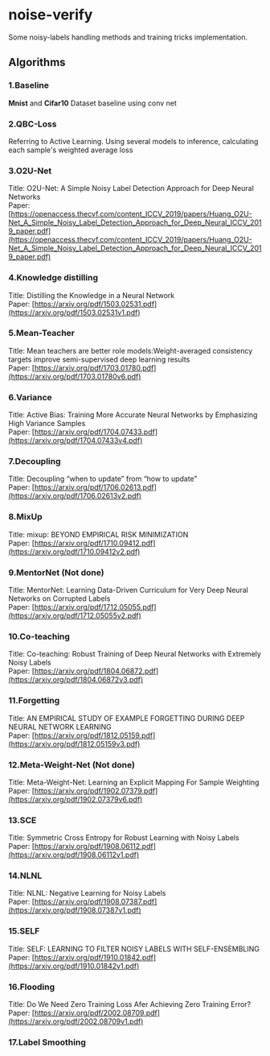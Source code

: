 # noise-verify

Some noisy-labels handling methods and training tricks implementation.

## Algorithms

### 1.Baseline

**Mnist** and **Cifar10** Dataset baseline using conv net

### 2.QBC-Loss

Referring to Active Learning. Using several models to inference, calculating each sample's weighted average loss

### 3.O2U-Net

Title: O2U-Net: A Simple Noisy Label Detection Approach for Deep Neural Networks  
Paper: [https://openaccess.thecvf.com/content_ICCV_2019/papers/Huang_O2U-Net_A_Simple_Noisy_Label_Detection_Approach_for_Deep_Neural_ICCV_2019_paper.pdf](https://openaccess.thecvf.com/content_ICCV_2019/papers/Huang_O2U-Net_A_Simple_Noisy_Label_Detection_Approach_for_Deep_Neural_ICCV_2019_paper.pdf)

### 4.Knowledge distilling

Title: Distilling the Knowledge in a Neural Network  
Paper: [https://arxiv.org/pdf/1503.02531.pdf](https://arxiv.org/pdf/1503.02531v1.pdf)

### 5.Mean-Teacher

Title: Mean teachers are better role models:Weight-averaged consistency targets improve semi-supervised deep learning
results  
Paper: [https://arxiv.org/pdf/1703.01780.pdf](https://arxiv.org/pdf/1703.01780v6.pdf)

### 6.Variance

Title: Active Bias: Training More Accurate Neural Networks by Emphasizing High Variance Samples  
Paper: [https://arxiv.org/pdf/1704.07433.pdf](https://arxiv.org/pdf/1704.07433v4.pdf)

### 7.Decoupling

Title: Decoupling “when to update” from “how to update”  
Paper: [https://arxiv.org/pdf/1706.02613.pdf](https://arxiv.org/pdf/1706.02613v2.pdf)

### 8.MixUp

Title: mixup: BEYOND EMPIRICAL RISK MINIMIZATION  
Paper: [https://arxiv.org/pdf/1710.09412.pdf](https://arxiv.org/pdf/1710.09412v2.pdf)

### 9.MentorNet (Not done)

Title: MentorNet: Learning Data-Driven Curriculum for Very Deep Neural Networks on Corrupted Labels  
Paper: [https://arxiv.org/pdf/1712.05055.pdf](https://arxiv.org/pdf/1712.05055v2.pdf)

### 10.Co-teaching

Title: Co-teaching: Robust Training of Deep Neural Networks with Extremely Noisy Labels  
Paper: [https://arxiv.org/pdf/1804.06872.pdf](https://arxiv.org/pdf/1804.06872v3.pdf)

### 11.Forgetting

Title: AN EMPIRICAL STUDY OF EXAMPLE FORGETTING DURING DEEP NEURAL NETWORK LEARNING  
Paper: [https://arxiv.org/pdf/1812.05159.pdf](https://arxiv.org/pdf/1812.05159v3.pdf)

### 12.Meta-Weight-Net (Not done)

Title: Meta-Weight-Net: Learning an Explicit Mapping For Sample Weighting  
Paper: [https://arxiv.org/pdf/1902.07379.pdf](https://arxiv.org/pdf/1902.07379v6.pdf)

### 13.SCE

Title: Symmetric Cross Entropy for Robust Learning with Noisy Labels  
Paper: [https://arxiv.org/pdf/1908.06112.pdf](https://arxiv.org/pdf/1908.06112v1.pdf)

### 14.NLNL

Title: NLNL: Negative Learning for Noisy Labels  
Paper: [https://arxiv.org/pdf/1908.07387.pdf](https://arxiv.org/pdf/1908.07387v1.pdf)

### 15.SELF

Title: SELF: LEARNING TO FILTER NOISY LABELS WITH SELF-ENSEMBLING  
Paper: [https://arxiv.org/pdf/1910.01842.pdf](https://arxiv.org/pdf/1910.01842v1.pdf)

### 16.Flooding

Title: Do We Need Zero Training Loss Afer Achieving Zero Training Error?  
Paper: [https://arxiv.org/pdf/2002.08709.pdf](https://arxiv.org/pdf/2002.08709v1.pdf)

### 17.Label Smoothing
